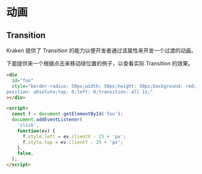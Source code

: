 # 动画

## Transition

Kraken 提供了 Transition 的能力以便开发者通过该属性来开发一个过渡的动画。

下面提供来一个根据点击来移动球位置的例子，以查看实际 Transition 的效果。

```html
<div
  id="foo"
  style="border-radius: 50px;width: 50px;height: 50px;background: red;
position: absolute;top: 0;left: 0;transition: all 1s;"
></div>

<script>
  const f = document.getElementById('foo');
  document.addEventListener(
    'click',
    function(ev) {
      f.style.left = ev.clientX - 25 + 'px';
      f.style.top = ev.clientY - 25 + 'px';
    },
    false,
  );
</script>
```
